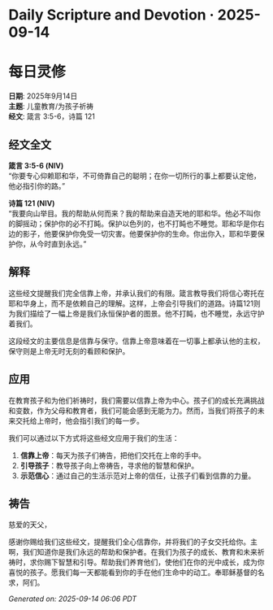 # Daily Scripture and Devotion · 2025-09-14

# 每日灵修

**日期**: 2025年9月14日  
**主题**: 儿童教育/为孩子祈祷  
**经文**: 箴言 3:5-6，诗篇 121

## 经文全文

**箴言 3:5-6 (NIV)**  
“你要专心仰赖耶和华，不可倚靠自己的聪明；在你一切所行的事上都要认定他，他必指引你的路。”

**诗篇 121 (NIV)**  
“我要向山举目。我的帮助从何而来？我的帮助来自造天地的耶和华。他必不叫你的脚摇动；保护你的必不打盹。保护以色列的，也不打盹也不睡觉。耶和华是你右边的影子，他要保护你免受一切灾害。他要保护你的生命。你出你入，耶和华要保护你，从今时直到永远。”

## 解释

这些经文提醒我们完全信靠上帝，并承认我们的有限。箴言教导我们将信心寄托在耶和华身上，而不是依赖自己的理解。这样，上帝会引导我们的道路。诗篇121则为我们描绘了一幅上帝是我们永恒保护者的图景。他不打盹，也不睡觉，永远守护着我们。

这段经文的主要信息是信靠与保守。信靠上帝意味着在一切事上都承认他的主权，保守则是上帝无时无刻的看顾和保护。

## 应用

在教育孩子和为他们祈祷时，我们需要以信靠上帝为中心。孩子们的成长充满挑战和变数，作为父母和教育者，我们可能会感到无能为力。然而，当我们将孩子的未来交托给上帝时，他会指引我们的每一步。

我们可以通过以下方式将这些经文应用于我们的生活：
1. **信靠上帝**：每天为孩子们祷告，把他们交托在上帝的手中。
2. **引导孩子**：教导孩子向上帝祷告，寻求他的智慧和保护。
3. **示范信心**：通过自己的生活示范对上帝的信任，让孩子们看到信靠的力量。

## 祷告

慈爱的天父，

感谢你赐给我们这些经文，提醒我们全心信靠你，并将我们的子女交托给你。主啊，我们知道你是我们永远的帮助和保护者。在我们为孩子的成长、教育和未来祈祷时，求你赐下智慧和引导。帮助我们养育他们，使他们在你的光中成长，成为你喜悦的孩子。愿我们每一天都能看到你的手在他们生命中的动工。奉耶稣基督的名求，阿们。

_Generated on: 2025-09-14 06:06 PDT_
